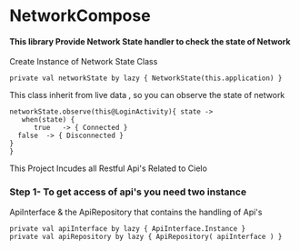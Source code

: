 # NetworkCompose

#### This library Provide Network State handler to check the state of Network

Create Instance of Network State Class

    private val networkState by lazy { NetworkState(this.application) }

This class inherit from live data , so you can observe the state of network

    networkState.observe(this@LoginActivity){ state ->
       when(state) {
          true   -> { Connected }
	  false  -> { Disconnected }
	}
    }
 
This Project Incudes all Restful Api's Related to Cielo

### Step 1- To get access of api's you need two instance

ApiInterface & the ApiRepository that contains the handling of Api's

    private val apiInterface by lazy { ApiInterface.Instance }
    private val apiRepository by lazy { ApiRepository( apiInterface ) }
